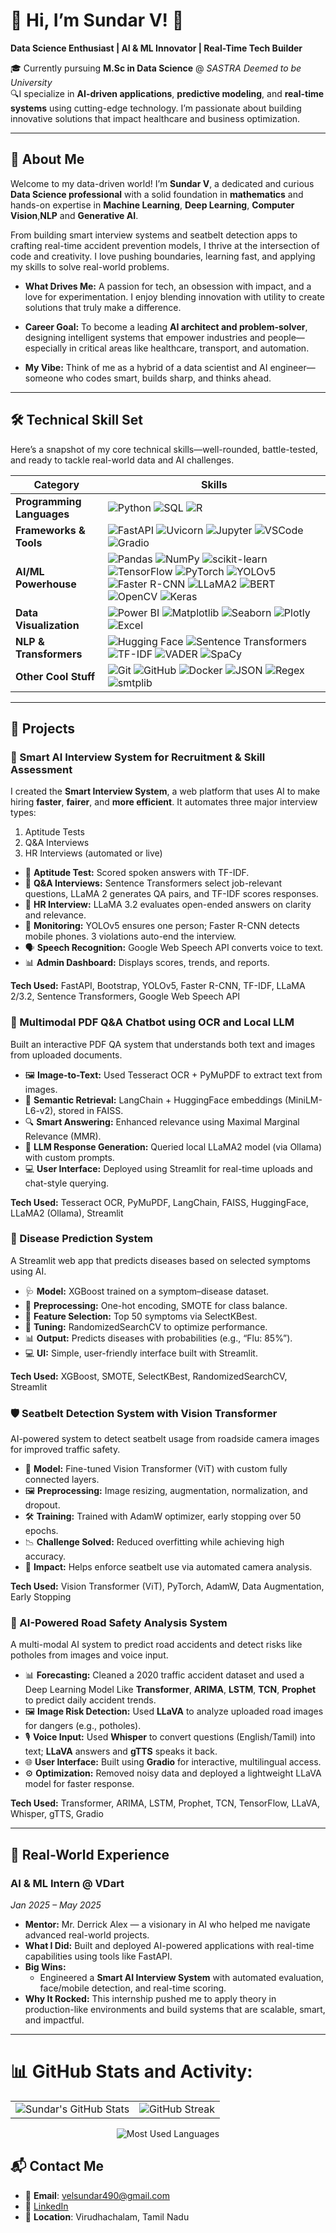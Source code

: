 # 👋 Hi, I’m Sundar V! 🚀

**Data Science Enthusiast | AI & ML Innovator | Real-Time Tech Builder**

🎓 Currently pursuing **M.Sc in Data Science** @ *SASTRA Deemed to be University*  
🔍I specialize in **AI-driven applications**, **predictive modeling**, and **real-time systems** using cutting-edge technology. I’m passionate about building innovative solutions that impact healthcare and business optimization.

---

## 🌟 About Me

Welcome to my data-driven world! I’m **Sundar V**, a dedicated and curious **Data Science professional** with a solid foundation in **mathematics** and hands-on expertise in **Machine Learning**, **Deep Learning**, **Computer Vision**,**NLP** and **Generative AI**.

From building smart interview systems and seatbelt detection apps to crafting real-time accident prevention models, I thrive at the intersection of code and creativity. I love pushing boundaries, learning fast, and applying my skills to solve real-world problems.

- **What Drives Me:** A passion for tech, an obsession with impact, and a love for experimentation. I enjoy blending innovation with utility to create solutions that truly make a difference.

- **Career Goal:** To become a leading **AI architect and problem-solver**, designing intelligent systems that empower industries and people—especially in critical areas like healthcare, transport, and automation.

- **My Vibe:** Think of me as a hybrid of a data scientist and AI engineer—someone who codes smart, builds sharp, and thinks ahead.

---

## 🛠️ Technical Skill Set

Here’s a snapshot of my core technical skills—well-rounded, battle-tested, and ready to tackle real-world data and AI challenges.

| **Category**             | **Skills** |
|--------------------------|------------|
| **Programming Languages** | ![Python](https://img.shields.io/badge/Python-3670A0?style=for-the-badge&logo=python&logoColor=white) ![SQL](https://img.shields.io/badge/SQL-025E8C?style=for-the-badge&logo=postgresql&logoColor=white) ![R](https://img.shields.io/badge/R-276DC3?style=for-the-badge&logo=r&logoColor=white) |
| **Frameworks & Tools**    | ![FastAPI](https://img.shields.io/badge/FastAPI-005571?style=for-the-badge&logo=fastapi) ![Uvicorn](https://img.shields.io/badge/Uvicorn-003B57?style=for-the-badge) ![Jupyter](https://img.shields.io/badge/Jupyter-F37626?style=for-the-badge&logo=jupyter&logoColor=white) ![VSCode](https://img.shields.io/badge/VSCode-007ACC?style=for-the-badge&logo=visual-studio-code&logoColor=white) ![Gradio](https://img.shields.io/badge/Gradio-000000?style=for-the-badge) |
| **AI/ML Powerhouse**      | ![Pandas](https://img.shields.io/badge/Pandas-150458?style=for-the-badge&logo=pandas&logoColor=white) ![NumPy](https://img.shields.io/badge/Numpy-013243?style=for-the-badge&logo=numpy&logoColor=white) ![scikit-learn](https://img.shields.io/badge/scikit--learn-F7931E?style=for-the-badge&logo=scikit-learn&logoColor=white) ![TensorFlow](https://img.shields.io/badge/TensorFlow-FF6F00?style=for-the-badge&logo=tensorflow&logoColor=white) ![PyTorch](https://img.shields.io/badge/PyTorch-EE4C2C?style=for-the-badge&logo=pytorch&logoColor=white) ![YOLOv5](https://img.shields.io/badge/YOLOv5-orange?style=for-the-badge) ![Faster R-CNN](https://img.shields.io/badge/Faster_R--CNN-orange?style=for-the-badge) ![LLaMA2](https://img.shields.io/badge/LLaMA2-orange?style=for-the-badge) ![BERT](https://img.shields.io/badge/BERT-red?style=for-the-badge) ![OpenCV](https://img.shields.io/badge/OpenCV-5C3EE8?style=for-the-badge&logo=opencv&logoColor=white) ![Keras](https://img.shields.io/badge/Keras-D00000?style=for-the-badge&logo=keras&logoColor=white) |
| **Data Visualization**    | ![Power BI](https://img.shields.io/badge/PowerBI-F2C811?style=for-the-badge&logo=powerbi&logoColor=black) ![Matplotlib](https://img.shields.io/badge/Matplotlib-11557C?style=for-the-badge) ![Seaborn](https://img.shields.io/badge/Seaborn-1E3C60?style=for-the-badge) ![Plotly](https://img.shields.io/badge/Plotly-3F4F75?style=for-the-badge&logo=plotly&logoColor=white) ![Excel](https://img.shields.io/badge/Excel-217346?style=for-the-badge&logo=microsoft-excel&logoColor=white) |
| **NLP & Transformers**    | ![Hugging Face](https://img.shields.io/badge/HuggingFace-FFD21F?style=for-the-badge&logo=huggingface&logoColor=black) ![Sentence Transformers](https://img.shields.io/badge/Sentence_Transformers-orange?style=for-the-badge) ![TF-IDF](https://img.shields.io/badge/TF--IDF-orange?style=for-the-badge) ![VADER](https://img.shields.io/badge/VADER-orange?style=for-the-badge) ![SpaCy](https://img.shields.io/badge/spaCy-09A3D5?style=for-the-badge&logo=spacy&logoColor=white) |
| **Other Cool Stuff**      | ![Git](https://img.shields.io/badge/Git-F05032?style=for-the-badge&logo=git&logoColor=white) ![GitHub](https://img.shields.io/badge/GitHub-181717?style=for-the-badge&logo=github&logoColor=white) ![Docker](https://img.shields.io/badge/Docker-2496ED?style=for-the-badge&logo=docker&logoColor=white) ![JSON](https://img.shields.io/badge/JSON-000000?style=for-the-badge&logo=json&logoColor=white) ![Regex](https://img.shields.io/badge/Regex-black?style=for-the-badge) ![smtplib](https://img.shields.io/badge/smtplib-black?style=for-the-badge) |

---
## 🚀 Projects

### 🤖 Smart AI Interview System for Recruitment & Skill Assessment

I created the **Smart Interview System**, a web platform that uses AI to make hiring **faster**, **fairer**, and **more efficient**. It automates three major interview types:

1. Aptitude Tests  
2. Q&A Interviews  
3. HR Interviews (automated or live)
- 🧠 **Aptitude Test:** Scored spoken answers with TF-IDF.
- 💬 **Q&A Interviews:** Sentence Transformers select job-relevant questions, LLaMA 2 generates QA pairs, and TF-IDF scores responses.
- 👤 **HR Interview:** LLaMA 3.2 evaluates open-ended answers on clarity and relevance.
- 🎯 **Monitoring:** YOLOv5 ensures one person; Faster R-CNN detects mobile phones. 3 violations auto-end the interview.
- 🗣️ **Speech Recognition:** Google Web Speech API converts voice to text.
- 📊 **Admin Dashboard:** Displays scores, trends, and reports.

**Tech Used:** FastAPI, Bootstrap, YOLOv5, Faster R-CNN, TF-IDF, LLaMA 2/3.2, Sentence Transformers, Google Web Speech API  

### 📄 Multimodal PDF Q&A Chatbot using OCR and Local LLM

Built an interactive PDF QA system that understands both text and images from uploaded documents.

- 🖼️ **Image-to-Text:** Used Tesseract OCR + PyMuPDF to extract text from images.
- 🧠 **Semantic Retrieval:** LangChain + HuggingFace embeddings (MiniLM-L6-v2), stored in FAISS.
- 🔍 **Smart Answering:** Enhanced relevance using Maximal Marginal Relevance (MMR).
- 🤖 **LLM Response Generation:** Queried local LLaMA2 model (via Ollama) with custom prompts.
- 💻 **User Interface:** Deployed using Streamlit for real-time uploads and chat-style querying.

**Tech Used:** Tesseract OCR, PyMuPDF, LangChain, FAISS, HuggingFace, LLaMA2 (Ollama), Streamlit

### 🧬 Disease Prediction System

A Streamlit web app that predicts diseases based on selected symptoms using AI.

- 🩺 **Model:** XGBoost trained on a symptom–disease dataset.
- 🧹 **Preprocessing:** One-hot encoding, SMOTE for class balance.
- 🎯 **Feature Selection:** Top 50 symptoms via SelectKBest.
- 🔧 **Tuning:** RandomizedSearchCV to optimize performance.
- 📊 **Output:** Predicts diseases with probabilities (e.g., “Flu: 85%”).
- 💻 **UI:** Simple, user-friendly interface built with Streamlit.

**Tech Used:** XGBoost, SMOTE, SelectKBest, RandomizedSearchCV, Streamlit

### 🛡️ Seatbelt Detection System with Vision Transformer

AI-powered system to detect seatbelt usage from roadside camera images for improved traffic safety.

- 🧠 **Model:** Fine-tuned Vision Transformer (ViT) with custom fully connected layers.
- 🖼️ **Preprocessing:** Image resizing, augmentation, normalization, and dropout.
- 🛠️ **Training:** Trained with AdamW optimizer, early stopping over 50 epochs.
- 📉 **Challenge Solved:** Reduced overfitting while achieving high accuracy.
- 🚗 **Impact:** Helps enforce seatbelt use via automated camera analysis.

**Tech Used:** Vision Transformer (ViT), PyTorch, AdamW, Data Augmentation, Early Stopping

### 🚗 AI-Powered Road Safety Analysis System

A multi-modal AI system to predict road accidents and detect risks like potholes from images and voice input.

- 📊 **Forecasting:** Cleaned a 2020 traffic accident dataset and used a Deep Learning Model Like **Transformer**, **ARIMA**, **LSTM**, **TCN**, **Prophet**  to predict daily accident trends.
- 🖼️ **Image Risk Detection:** Used **LLaVA** to analyze uploaded road images for dangers (e.g., potholes).
- 🎙️ **Voice Input:** Used **Whisper** to convert questions (English/Tamil) into text; **LLaVA** answers and **gTTS** speaks it back.
- 🌐 **User Interface:** Built using **Gradio** for interactive, multilingual access.
- ⚙️ **Optimization:** Removed noisy data and deployed a lightweight LLaVA model for faster response.

**Tech Used:** Transformer, ARIMA, LSTM, Prophet, TCN, TensorFlow, LLaVA, Whisper, gTTS, Gradio

---

## 💼 Real-World Experience

### AI & ML Intern @ VDart  
*Jan 2025 – May 2025*

- **Mentor:** Mr. Derrick Alex — a visionary in AI who helped me navigate advanced real-world projects.
- **What I Did:** Built and deployed AI-powered applications with real-time capabilities using tools like FastAPI.
- **Big Wins:**
  - Engineered a **Smart AI Interview System** with automated evaluation, face/mobile detection, and real-time scoring.
- **Why It Rocked:** This internship pushed me to apply theory in production-like environments and build systems that are scalable, smart, and impactful.

---
# 📊 GitHub Stats and Activity:

<table>
  <tr>
    <td><img src="https://github-readme-stats.vercel.app/api?username=Sundar-Data-Scientist&theme=shades-of-purple&hide_border=false&include_all_commits=false&count_private=false" alt="Sundar's GitHub Stats" /></td>
    <td><img src="https://nirzak-streak-stats.vercel.app/?user=Sundar-Data-Scientist&theme=shades-of-purple&hide_border=false" alt="GitHub Streak" /></td>
  </tr>
</table>

<p align="center">
  <img src="https://github-readme-stats.vercel.app/api/top-langs/?username=Sundar-Data-Scientist&theme=shades-of-purple&hide_border=false&layout=compact" alt="Most Used Languages" />
</p>

## 📬 Contact Me

- 📧 **Email**: [velsundar490@gmail.com](mailto:velsundar490@gmail.com)  
- 🔗 [LinkedIn](http://www.linkedin.com/in/sundar-v-389bb4310)  
- 📍 **Location**: Virudhachalam, Tamil Nadu

